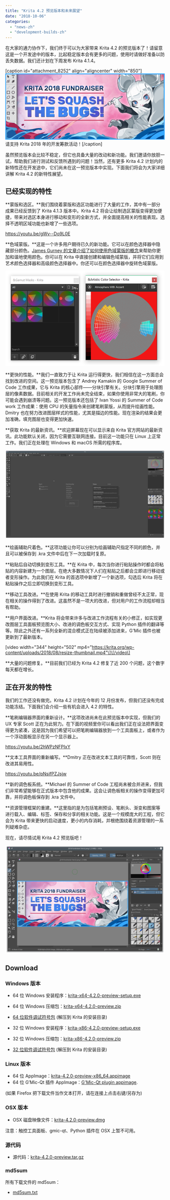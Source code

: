 ```yaml
---
title: "Krita 4.2 预览版本和未来展望"
date: "2018-10-06"
categories: 
  - "news-zh"
  - "development-builds-zh"
---
```


在大家的通力协作下，我们终于可以为大家带来 Krita 4.2 的预览版本了！请留意这是一个开发途中的版本，比起稳定版本会有更多的问题，使用时请做好准备以防丢失数据。我们还计划在下周发布 Krita 4.1.4。

\[caption id="attachment\_8252" align="aligncenter" width="850"\][![](images/2018-fundraiser-hero2.png)](https://krita.org) 请支持 Krita 2018 年的开发筹款活动！\[/caption\]

虽然预览版本会比较不稳定，但它也具备大量的改动和新功能。我们邀请你放胆一试，帮助我们进行测试和反馈所遇到的问题！当然，还有更多 Krita 4.2 计划内的新特性还在开发途中，它们尚未在这一预览版本中实现。下面我们将会为大家详细讲解 Krita 4.2 的新特性展望。

## 已经实现的特性

**蒙版和选区。**我们围绕着蒙版和选区功能进行了大量的工作，其中有一部分成果已经反馈到了 Krita 4.1.3 版本中。Krita 4.2 将会让绘制选区蒙版变得更加便捷，带来对选区本身进行移动和变形的全新方式，并全面提高相关的性能表现。选择不透明区域功能也新增了一些选项。

https://youtu.be/gWv--Do9L0E

**色域蒙版。**这是一个许多用户期待已久的新功能。它可以在颜色选择器中隐藏部分颜色。[James Gurney 的文章介绍了如何使用色域蒙版的概念](http://gurneyjourney.blogspot.com/2011/09/part-1-gamut-masking-method.html)来帮助你更加和谐地使用颜色。你可以在 Krita 中直接创建和编辑色域蒙版，并将它们应用到艺术颜色选择器和高级颜色选择器中。你还可以在颜色选择器中旋转色域蒙版。

![](images/gamut-masking.png)

**更快的性能。**我们一直致力于让 Krita 运行得更快，我们相信在这一方面总会找到改进的空间。这一预览版本包含了 Andrey Kamakin 的 Google Summer of Code 工作成果，它与 Krita 的核心部件——分块引擎有关。分块引擎用于处理图层的像素数据。目前相关的开发工作尚未完全结束，如果你使用非常大的笔刷，你可能会遇到崩溃等问题。这一预览版本还包括了 Ivan Yossi 的 Summer of Code work 工作成果：使用 CPU 的矢量指令来创建笔刷蒙版，从而提升绘画性能。Dmitry 也在努力改进图层样式的性能，尤其是描边的性能。现在渲染的结果会更加准确，填充图层也变得更加快速。

**获取 Krita 的最新资讯。**欢迎屏幕现在可以显示来自 Krita 官方网站的最新资讯。此功能默认关闭，因为它需要互联网连接。目前这一功能只在 Linux 上正常工作。我们正在处理在 Windows 和 macOS 所需的程序库。

[![](images/news_widget-1024x566.png)](https://krita.org/wp-content/uploads/2018/10/news_widget.png)

**绘画辅助尺着色。**这项功能让你可以分别为绘画辅助尺指定不同的颜色，并且可以被保存到 .kra 文件中后在下一次加载时复原。

**粘贴后自动切换到变形工具。**在 Krita 中，每次当你进行粘贴操作时都会将粘贴的内容新建为一个图层。在绝大多数情况下人们在粘贴之后都会立即进行移动或者变形操作。为此我们在 Krita 的首选项中新增了一个新选项，勾选后 Krita 将在粘贴操作之后立即切换到变形工具。

**移动工具改进。**在使用 Krita 的移动工具时进行撤销和重做曾经不太正常，现在相关的操作得到了改进。这虽然不是一项大的改进，但对用户的工作流程却相当有帮助。

**用户界面改进。**Krita 将会带来许多与改进工作流程有关的小修正，如实现更改图层工具面板预览图大小、改进的调色板交互方式、实现 Python 插件的翻译等等。除此之外还有一系列全新的混合模式正在陆续被添加进来，G'Mic 插件也被更新到了最新版本。

\[video width="344" height="502" mp4="https://krita.org/wp-content/uploads/2018/08/resize-thumbnail.mp4"\]\[/video\]

**大量的问题修复。**目前我们已经为 Krita 4.2 修复了近 200 个问题，这个数字每天都在增长。

## 正在开发的特性

我们的工作还没有做完。Krita 4.2 计划在今年的 12 月份发布，但我们还没有完成功能冻结。下面我们会介绍一些有机会进入 4.2 的特性。

**笔刷编辑器界面的重新设计。**这项改进尚未在此预览版本中实现，但我们的 UX 专家 Scott 正在为此努力。在下面的视频里你可以看出我们正在设法把界面变得更为紧凑，这是因为我们希望可以把笔刷编辑器放到一个工具面板上，或者作为一个浮动面板显示在另一个显示器上。

https://youtu.be/2hWPzNFPIxY

**文本工具界面的重新编写。**Dmitry 正在改进文本工具的可靠性，Scott 则在改进其易用性。

https://youtu.be/pNsifPZJsjw

**新的调色板系统。**Michael 的 Summer of Code 工程尚未被合并进来，但我们非常希望能够在正式版本中包含他的成果。这会让调色板相关的操作变得更加可靠，并将调色板保存到 .kra 文件中。

**资源管理框架的重建。**这里指的是为包括笔刷预设、笔刷头、渐变和图案等进行载入、编辑、标签、保存和分享的相关功能。这是一个规模庞大的工程，但它会为 Krita 带来更快的启动速度，更小的内存消耗，并根绝围绕着资源管理的一系列疑难杂症。

现在，请尽情试用 Krita 4.2 预览版吧！

[![](images/4.2-preview-1024x693.png)](https://www.krita.org)

## Download

### Windows 版本

- 64 位 Windows 安装程序：[krita-x64-4.2.0-preview-setup.exe](https://download.kde.org/unstable/krita/4.2.0-preview/krita-x64-4.2.0-preview-setup.exe)
- 64 位 Windows 压缩包：[krita-x64-4.2.0-preview.zip](https://download.kde.org/unstable/krita/4.2.0-preview/krita-x64-4.2.0-preview.zip)
- [64 位软件调试符号包](https://download.kde.org/unstable/krita/4.2.0-preview/krita-x64-4.2.0-preview-dbg.zip) (解压到 Krita 的安装目录)

- 32 位 Windows 安装程序：[krita-x86-4.2.0-preview-setup.exe](https://download.kde.org/unstable/krita/4.2.0-preview/krita-x86-4.2.0-preview-setup.exe)
- 32 位 Windows 压缩包：[krita-x86-4.2.0-preview.zip](https://download.kde.org/unstable/krita/4.2.0-preview/krita-x86-4.2.0-preview.zip)
- [32 位软件调试符号包](https://download.kde.org/unstable/krita/4.2.0-preview/krita-x86-4.2.0-preview-dbg.zip) (解压到 Krita 的安装目录)

### Linux 版本

- 64 位 AppImage：[krita-4.2.0-preview-x86\_64.appimage](https://download.kde.org/unstable/krita/4.2.0-preview/krita-4.2.0-preview-x86_64.appimage)
- 64 位 G’Mic-Qt 插件 AppImage：[G'Mic-Qt plugin appimage](https://download.kde.org/unstable/krita/4.2.0-preview/gmic_krita_qt-x86_64.appimage).

(如果 Firefox 把下载文件当作文本打开，请在连接上点击右键/另存为)

### OSX 版本

- OSX 磁盘映像文件：[krita-4.2.0-preview.dmg](https://download.kde.org/unstable/krita/4.2.0-preview/krita-4.2.0-preview.dmg)

注意：触控工具面板、gmic-qt、Python 插件在 OSX 上暂不可用。

### 源代码

- 源代码：[krita-4.2.0-preview.tar.gz](https://download.kde.org/unstable/krita/4.2.0-preview/krita-4.2.0-preview.tar.gz)

### md5sum

所有下载文件的 md5sum：

- [md5sum.txt](https://download.kde.org/unstable/krita/4.2.0-preview/md5sum.txt)
